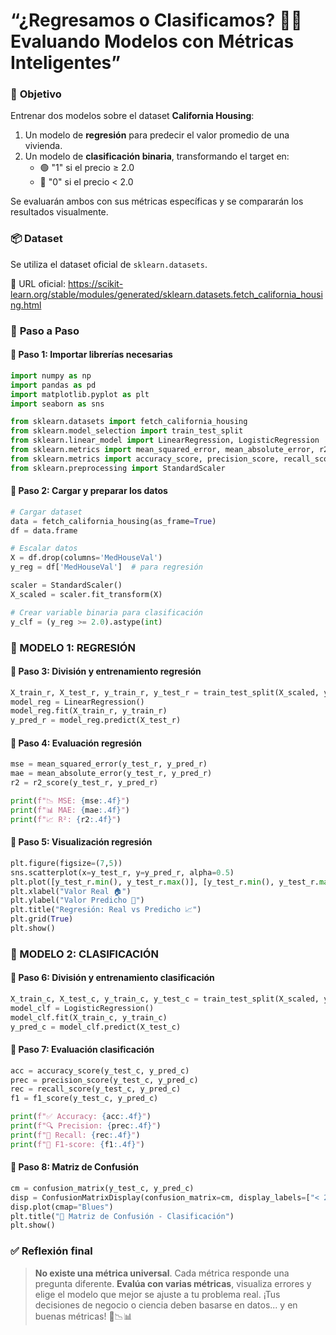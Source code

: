 # **“¿Regresamos o Clasificamos? 🧠📏 Evaluando Modelos con Métricas Inteligentes”**

### 🎯 **Objetivo**

Entrenar dos modelos sobre el dataset **California Housing**:

1. Un modelo de **regresión** para predecir el valor promedio de una vivienda.
2. Un modelo de **clasificación binaria**, transformando el target en:
   - 🟢 "1" si el precio ≥ 2.0
   - 🔴 "0" si el precio < 2.0

Se evaluarán ambos con sus métricas específicas y se compararán los resultados visualmente.

### 📦 **Dataset**

Se utiliza el dataset oficial de `sklearn.datasets`.

🔗 URL oficial:
 https://scikit-learn.org/stable/modules/generated/sklearn.datasets.fetch_california_housing.html

### 🧰 **Paso a Paso**

#### 🔹 Paso 1: Importar librerías necesarias

```python
import numpy as np
import pandas as pd
import matplotlib.pyplot as plt
import seaborn as sns

from sklearn.datasets import fetch_california_housing
from sklearn.model_selection import train_test_split
from sklearn.linear_model import LinearRegression, LogisticRegression
from sklearn.metrics import mean_squared_error, mean_absolute_error, r2_score
from sklearn.metrics import accuracy_score, precision_score, recall_score, f1_score, confusion_matrix, ConfusionMatrixDisplay
from sklearn.preprocessing import StandardScaler
```

#### 🔹 Paso 2: Cargar y preparar los datos

```python
# Cargar dataset
data = fetch_california_housing(as_frame=True)
df = data.frame

# Escalar datos
X = df.drop(columns='MedHouseVal')
y_reg = df['MedHouseVal']  # para regresión

scaler = StandardScaler()
X_scaled = scaler.fit_transform(X)

# Crear variable binaria para clasificación
y_clf = (y_reg >= 2.0).astype(int)
```

### 🧮 MODELO 1: REGRESIÓN

#### 🔹 Paso 3: División y entrenamiento regresión

```python
X_train_r, X_test_r, y_train_r, y_test_r = train_test_split(X_scaled, y_reg, test_size=0.2, random_state=42)
model_reg = LinearRegression()
model_reg.fit(X_train_r, y_train_r)
y_pred_r = model_reg.predict(X_test_r)
```

#### 🔹 Paso 4: Evaluación regresión

```python
mse = mean_squared_error(y_test_r, y_pred_r)
mae = mean_absolute_error(y_test_r, y_pred_r)
r2 = r2_score(y_test_r, y_pred_r)

print(f"📉 MSE: {mse:.4f}")
print(f"📊 MAE: {mae:.4f}")
print(f"📈 R²: {r2:.4f}")
```

#### 🔹 Paso 5: Visualización regresión

```python
plt.figure(figsize=(7,5))
sns.scatterplot(x=y_test_r, y=y_pred_r, alpha=0.5)
plt.plot([y_test_r.min(), y_test_r.max()], [y_test_r.min(), y_test_r.max()], 'r--')
plt.xlabel("Valor Real 🏠")
plt.ylabel("Valor Predicho 💸")
plt.title("Regresión: Real vs Predicho 📈")
plt.grid(True)
plt.show()
```

### 🔢 MODELO 2: CLASIFICACIÓN

#### 🔹 Paso 6: División y entrenamiento clasificación

```python
X_train_c, X_test_c, y_train_c, y_test_c = train_test_split(X_scaled, y_clf, test_size=0.2, random_state=42)
model_clf = LogisticRegression()
model_clf.fit(X_train_c, y_train_c)
y_pred_c = model_clf.predict(X_test_c)
```

#### 🔹 Paso 7: Evaluación clasificación

```python
acc = accuracy_score(y_test_c, y_pred_c)
prec = precision_score(y_test_c, y_pred_c)
rec = recall_score(y_test_c, y_pred_c)
f1 = f1_score(y_test_c, y_pred_c)

print(f"✅ Accuracy: {acc:.4f}")
print(f"🔍 Precision: {prec:.4f}")
print(f"📢 Recall: {rec:.4f}")
print(f"🎯 F1-score: {f1:.4f}")
```

#### 🔹 Paso 8: Matriz de Confusión

```python
cm = confusion_matrix(y_test_c, y_pred_c)
disp = ConfusionMatrixDisplay(confusion_matrix=cm, display_labels=["< 2.0", "≥ 2.0"])
disp.plot(cmap="Blues")
plt.title("🔵 Matriz de Confusión - Clasificación")
plt.show()
```

### ✅ **Reflexión final**

> **No existe una métrica universal**. Cada métrica responde una pregunta diferente.
>  **Evalúa con varias métricas**, visualiza errores y elige el modelo que mejor se ajuste a tu problema real.
>  ¡Tus decisiones de negocio o ciencia deben basarse en datos... y en buenas métricas! 🔬📉📊